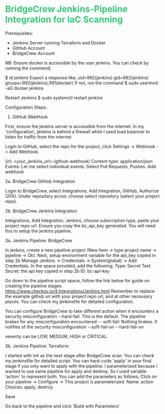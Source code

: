 <!DOCTYPE html>
<html>
<head>
  <style>
    /* Define your custom colors */
    :root {
      --primary-color: #3498db; /* Blue */
      --secondary-color: #2ecc71; /* Green */
    }

    /* Style the header with the defined colors */
    body {
      background-color: var(--primary-color);
      color: white;
      text-align: center;
      padding: 20px;
      font-size: 24px;
    }

    h1 {
      color: var(--secondary-color);
    }
  </style>
</head>
<body>

# BridgeCrew Jenkins-Pipeline Integration for IaC Scanning

Prerequisites:

- Jenkins Server running Terraform and Docker
- GitHub Account
- BridgeCrew Account

NB: Ensure docker is accessible by the user jenkins. You can check by running the commend;

$ id jenkins
Expect a response like; uid=992(jenkins) gid=992(jenkins) groups=992(jenkins),991(docker)
If not, run the command
$ sudo usermod -aG docker jenkins

Restart Jenkins
$ sudo systemctl restart jenkins

Configuration Steps:

1. GitHub WebHook

First, ensure the jenkins server is accessible from the internet. In my 'configuration', jenkins is behind a firewall while I used load balancer to listen for traffic from the internet. 

Login to GitHub, select the repo for the project, click Settings -> Webhook -> Add Webhook. 

Url: <your_jenkins_url>:<port>/github-webhook/
Content type: application/json
Events: Let me select individual events. Select Pull Requests, Pushes. 
Add webhook

2a. BridgeCrew GitHub Integration

Login to BridgeCrew, select Integrations, Add Integration, GitHub, Authorize (2FA).
Under repositary acces: choose select repository (select your project repo). 

2b. BridgeCrew Jenkins Integration

Integrations, Add Integration, Jenkins, choose subscription type, paste your project repo url. Ensure you copy the bc_api_key generated. You will need this to setup the jenkins pipeline.

3a. Jenkins Pipeline: BridgeCrew

In jenkins, create a new pipeline project (New Item -> type project name -> pipeline -> Ok). 
Next, setup environment variable for the api_key copied in step 2b
Manage Jenkins -> Credentials -> System(global) -> Add Credentials. 
In the space provided, add the following;
Type: Secret Text
Secret: the api key copied in step 2b
ID: bc-api-key

Go down to the pipeline script space, follow the link below for guide on creating the pipeline stages.
https://www.checkov.io/4.Integrations/Jenkins.html
Remember to replace the example github url with your project repo url, and at other necessary places. You can check my jenkinsfile for detailed configuration. 

You can configure BridgeCrew to take different action when it encounters a security misconfiguration
--hard-fail: This is the default. The pipeline brakes for any misconfiguration encountered
-- soft-fail: Nothing brakes. It notifies of the security misconfiguration
--soft-fail-on <severity>
--hard-fail-on <severity>

severity can be LOW, MEDIUM, HIGH or CRITICAL. 

3b. Jenkins Pipeline: Terraform

I started with init as the next stage after BridgeCrew scan. You can check my jenkinsfile for detailed script. 
You can hard-code 'apply' in your final stage if you only want to apply with the pipeline. I parameterized because I wanted to use same pipeline for apply and destroy. So I used variable 'action' to represent both. You can add the parameters as follows;
Click on your pipeline -> Configure -> This project is parameterized.
Name: action
Choices: apply, destroy

Save

Go back to the pipeline and click 'Build with Parameters'.

</body>
</html>